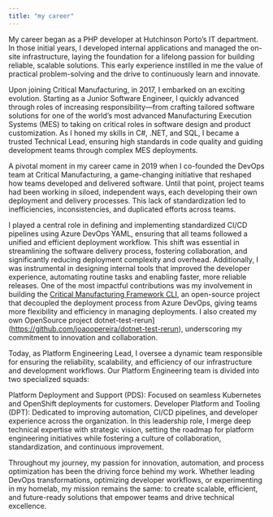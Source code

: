 ```yaml
---
title: "my career"
---
```


My career began as a PHP developer at Hutchinson Porto’s IT department. In those initial years, I developed internal applications and managed the on-site infrastructure, laying the foundation for a lifelong passion for building reliable, scalable solutions. This early experience instilled in me the value of practical problem-solving and the drive to continuously learn and innovate.

Upon joining Critical Manufacturing, in 2017, I embarked on an exciting evolution. Starting as a Junior Software Engineer, I quickly advanced through roles of increasing responsibility—from crafting tailored software solutions for one of the world’s most advanced Manufacturing Execution Systems (MES) to taking on critical roles in software design and product customization. As I honed my skills in C#, .NET, and SQL, I became a trusted Technical Lead, ensuring high standards in code quality and guiding development teams through complex MES deployments.

A pivotal moment in my career came in 2019 when I co-founded the DevOps team at Critical Manufacturing, a game-changing initiative that reshaped how teams developed and delivered software. Until that point, project teams had been working in siloed, independent ways, each developing their own deployment and delivery processes. This lack of standardization led to inefficiencies, inconsistencies, and duplicated efforts across teams.

I played a central role in defining and implementing standardized CI/CD pipelines using Azure DevOps YAML, ensuring that all teams followed a unified and efficient deployment workflow. This shift was essential in streamlining the software delivery process, fostering collaboration, and significantly reducing deployment complexity and overhead. Additionally, I was instrumental in designing internal tools that improved the developer experience, automating routine tasks and enabling faster, more reliable releases. One of the most impactful contributions was my involvement in building the [Critical Manufacturing Framework CLI](https://github.com/criticalmanufacturing/cli), an open-source project that decoupled the deployment process from Azure DevOps, giving teams more flexibility and efficiency in managing deployments. I also created my own OpenSource project dotnet-test-rerun](https://github.com/joaoopereira/dotnet-test-rerun), underscoring my commitment to innovation and collaboration.

Today, as Platform Engineering Lead, I oversee a dynamic team responsible for ensuring the reliability, scalability, and efficiency of our infrastructure and development workflows. Our Platform Engineering team is divided into two specialized squads:

Platform Deployment and Support (PDS): Focused on seamless Kubernetes and OpenShift deployments for customers.
Developer Platform and Tooling (DPT): Dedicated to improving automation, CI/CD pipelines, and developer experience across the organization.
In this leadership role, I merge deep technical expertise with strategic vision, setting the roadmap for platform engineering initiatives while fostering a culture of collaboration, standardization, and continuous improvement.

Throughout my journey, my passion for innovation, automation, and process optimization has been the driving force behind my work. Whether leading DevOps transformations, optimizing developer workflows, or experimenting in my homelab, my mission remains the same: to create scalable, efficient, and future-ready solutions that empower teams and drive technical excellence.